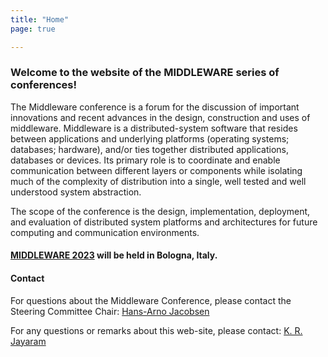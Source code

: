 ```yaml
---
title: "Home"
page: true

---
```


### Welcome to the website of the MIDDLEWARE series of conferences!

The Middleware conference is a forum for the discussion of important innovations and recent advances in the design, construction and uses of middleware. Middleware is a distributed-system software that resides between applications and underlying platforms (operating systems; databases; hardware), and/or ties together distributed applications, databases or devices. Its primary role is to coordinate and enable communication between different layers or components while isolating much of the complexity of distribution into a single, well tested and well understood system abstraction.

The scope of the conference is the design, implementation, deployment, and evaluation of distributed system platforms and architectures for future computing and communication environments. 

#### [MIDDLEWARE 2023](https://2023.middleware-conf.org) will be held in Bologna, Italy.

#### Contact

For questions about the Middleware Conference, please contact the Steering Committee Chair: [Hans-Arno Jacobsen](https://www.eecg.utoronto.ca/~jacobsen/)

For any questions or remarks about this web-site, please contact: [K. R. Jayaram](http://www.jayaramkr.com)


